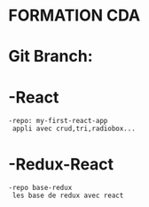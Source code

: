 #  FORMATION CDA
# Git Branch:
#  -React
    -repo: my-first-react-app
     appli avec crud,tri,radiobox...
#  -Redux-React
    -repo base-redux 
     les base de redux avec react
